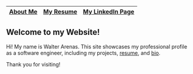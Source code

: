 | [About Me](about.md) | [My Resume](resume.md) | [My LinkedIn Page ](https://www.linkedin.com/in/walter-arenas/) |
| ---- | ---- | ---- |

## Welcome to my Website!

Hi! My name is Walter Arenas. This site showcases my professional profile as a software engineer, including my projects, [resume](resume.md), and [bio](about.md).

Thank you for visiting!
